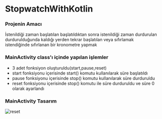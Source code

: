 # StopwatchWithKotlin

### Projenin Amacı
  İstenildiği zaman başlatılan başlatıldıktan sonra istenildiği zaman durdurulan durdurulduğunda kaldığı yerden tekrar başlatılan veya sıfırlamak istendiğinde sıfırlanan bir kronometre yapmak
  
  
### MainActivity class'ı içinde yapılan işlemler
- 3 adet fonksiyon oluşturuldu(start,pause,reset)
- start fonksiyonu içerisinde start() komutu kullanılarak süre başlatıldı
- pause fonksiyonu içerisinde stop() komutu kullanılarak süre durduruldu
- reset fonksiyonu içerisinde stop() komutu ile süre durduruldu ve süre 0 olarak ayarlandı


### MainActivity Tasarım

![reset](https://user-images.githubusercontent.com/76566952/160551276-c5a6d823-afbf-43af-9c62-b162405cfa95.png)
